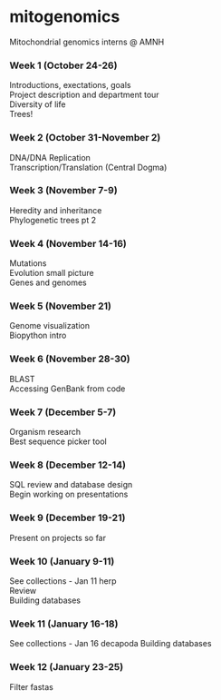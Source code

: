 # mitogenomics
Mitochondrial genomics interns @ AMNH

### Week 1 (October 24-26)
Introductions, exectations, goals <br />
Project description and department tour<br />
Diversity of life<br />
Trees!<br />

### Week 2 (October 31-November 2)
DNA/DNA Replication<br />
Transcription/Translation (Central Dogma)<br />

### Week 3 (November 7-9)
Heredity and inheritance<br />
Phylogenetic trees pt 2<br />

### Week 4 (November 14-16)
Mutations <br />
Evolution small picture<br />
Genes and genomes<br />

### Week 5 (November 21)
Genome visualization <br />
Biopython intro <br />

### Week 6 (November 28-30)
BLAST <br />
Accessing GenBank from code <br />

### Week 7 (December 5-7)
Organism research <br />
Best sequence picker tool <br />

### Week 8 (December 12-14)
SQL review and database design <br />
Begin working on presentations <br />

### Week 9 (December 19-21) 
Present on projects so far <br />

### Week 10 (January 9-11)
See collections - Jan 11 herp <br />
Review <br />
Building databases <br />

### Week 11 (January 16-18)
See collections - Jan 16 decapoda
Building databases <br />

### Week 12 (January 23-25)
Filter fastas <br />
